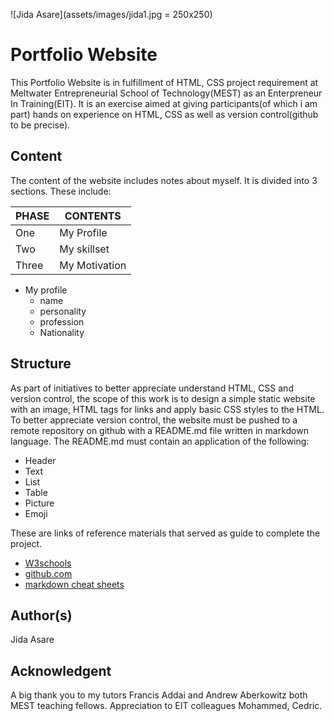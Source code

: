 ![Jida Asare](assets/images/jida1.jpg = 250x250)


# Portfolio Website
This Portfolio Website is in fulfillment of HTML, CSS project requirement at Meltwater Entrepreneurial School of Technology(MEST) as an Enterpreneur In Training(EIT). It is an exercise aimed at giving participants(of which i am part) hands on experience on HTML, CSS as well as version control(github to be precise).

## Content
The content of the website includes notes about myself. It is divided into 3 sections. These include:

  PHASE          |     CONTENTS          
 -----------------|-----------------
  One  | My Profile            
  Two |My skillset           
  Three | My Motivation         
                                        

* My profile
  * name
  * personality 
  * profession 
  * Nationality
 
 
## Structure
As part of initiatives to better appreciate understand HTML, CSS and version control, the scope of this work is to design a simple static website with an image, HTML tags for links and apply basic CSS styles to the HTML. To better appreciate version control, the website must be pushed to a remote repository on github with a README.md file written in markdown language. The README.md must contain an application of the following:
* Header
* Text
* List
* Table
* Picture
* Emoji

These are links of reference materials that served as guide to complete the project.
* [W3schools](https://www.w3schools.com/)
* [github.com](https://github.com)
* [markdown cheat sheets](https://github.com/adam-p/markdown-here/wiki/Markdown-Cheatsheet#links)



## Author(s)
Jida Asare

## Acknowledgent
A big thank you to my tutors Francis Addai and Andrew Aberkowitz both MEST teaching fellows.
Appreciation to EIT colleagues Mohammed, Cedric.
